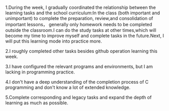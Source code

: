 1.During the week, I gradually coordinated the relationship between the learning tasks and the school curriculum:In the class (both important and unimportant) to complete the  preparation, review,and consolidation of important lessons， generally only homework needs to be completed outside the classroom.I can do the study tasks at other times,which will become my time to improve myself and complete tasks in the future.Next, I will put this learning mode into practice more.

2.I roughly completed other tasks besides github operation learning this week.

3.I have configured the relevant programs and environments, but I am lacking in programming practice.

4.I don't have a deep understanding of the completion process of C programming and don't know a lot of extended knowledge. 

5.Complete corresponding and legacy tasks and expand the depth of learning as much as possible.
